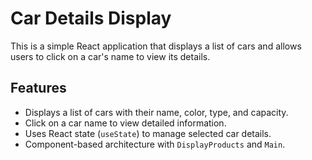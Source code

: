 # Car Details Display

This is a simple React application that displays a list of cars and allows users to click on a car's name to view its details.

## Features
- Displays a list of cars with their name, color, type, and capacity.
- Click on a car name to view detailed information.
- Uses React state (`useState`) to manage selected car details.
- Component-based architecture with `DisplayProducts` and `Main`.
